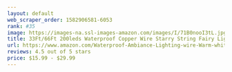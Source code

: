 ```yaml
---
layout: default 
﻿web_scraper_order: 1582906581-6053
rank: #35
image: https://images-na.ssl-images-amazon.com/images/I/71B0nooI3tL.jpg
title: 33Ft/66Ft 200leds Waterproof Copper Wire Starry String Fairy Lights USB Powered Hanging for…
url: https://www.amazon.com/Waterproof-Ambiance-Lighting-wire-Warm-white-66ft/dp/B07BF3LLG2/ref=zg_mw_lawn-garden_35?_encoding=UTF8&psc=1&refRID=76Z90TQYXV7BQTWF8V4S
reviews: 4.5 out of 5 stars
price: $15.99 - $29.99
---
```

